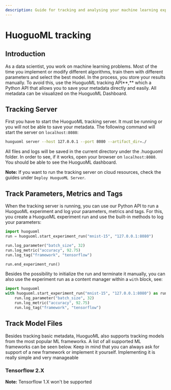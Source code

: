 ```yaml
---
description: Guide for tracking and analysing your machine learning experiments
---
```


# HuoguoML tracking

## Introduction

As a data scientist, you work on machine learning problems. Most of the time you implement or modify different algorithms, train them with different parameters and select the best model. In the process, you store your results manually. To avoid this, use the HuoguoML tracking API**,** which a Python API that allows you to save your metadata directly and easily. All metadata can be visualized on the HuoguoML Dashboard.

## Tracking Server

First you have to start the HuoguoML tracking server. It must be running or you will not be able to save your metadata. The following command will start the server on `localhost:8080`:

```bash
huoguoml server --host 127.0.0.1 --port 8080 --artifact_dir=./
```

All files and logs will be saved in the current directory under the .huoguoml folder. In order to see, if it works, open your browser on `localhost:8080`. You should be able to see the HuoguoML dashboard.

**Note:** If you want to run the tracking server on cloud resources, check the guides under `Deploy HuoguoML Server`.

## Track Parameters, Metrics and Tags

When the tracking server is running, you can use our Python API to run a HuoguoML experiment and log your parameters, metrics and tags. For this, you create a HuoguoML experiment run and use the built-in methods to log your parameters:

```python
import huoguoml
run = huoguoml.start_experiment_run("mnist-15", "127.0.0.1:8080")

run.log_parameter("batch_size", 32)
run.log_metric("accuracy", 92.75)
run.log_tag("framework", "tensorflow")

run.end_experiment_run()
```

Besides the possibility to initialize the run and terminate it manually, you can also use the experiment run as a content manager within a `with` block, see:

```python
import huoguoml
with huoguoml.start_experiment_run("mnist-15", "127.0.0.1:8080") as run
    run.log_parameter("batch_size", 32)
    run.log_metric("accuracy", 92.75)
    run.log_tag("framework", "tensorflow")
```

## Track Model Files

Besides tracking basic metadata, HuoguoML also supports tracking models from the most popular ML frameworks. A list of all supported ML frameworks can be seen below. Keep in mind that you can always ask for support of a new framework or implement it yourself. Implementing it is really simple and very manageable

### Tensorflow 2.X

**Note:** Tensorflow 1.X won't be supported



